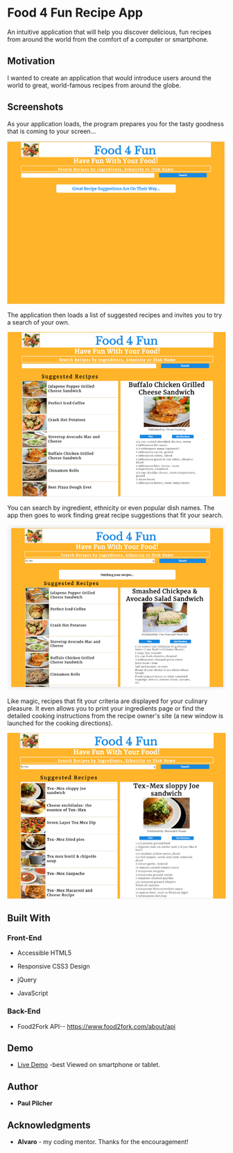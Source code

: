 # Food 4 Fun Recipe App

An intuitive application that will help you discover delicious, fun recipes from around the world from the comfort of a computer or smartphone.

## Motivation

I wanted to create an application that would introduce users around the world to great, world-famous recipes from around the globe.


## Screenshots

As your application loads, the program prepares you for the tasty goodness that is coming to your screen...

![Loading Screen](screenshots/loading%20screen.png)

The application then loads a list of suggested recipes and invites you to try a search of your own. 

![Initial Recipe Suggestions](screenshots/Initial%20Recipe%20Suggestions.png)

You can search by ingredient, ethnicity or even popular dish names. The app then goes to work finding great recipe suggestions that fit your search.

![Searching Screenshot](screenshots/Recipe%20Fetching.png)

Like magic, recipes that fit your criteria are displayed for your culinary pleasure. It even allows you to print your ingredients page or find the detailed cooking instructions from the recipe owner's site (a new window is launched for the cooking directions).

![Search Results Screenshot](screenshots/Recipe%20Search%20Results%20.png)



## Built With

### Front-End

* Accessible HTML5

* Responsive CSS3 Design

* jQuery

* JavaScript

### Back-End

* Food2Fork API-- https://www.food2fork.com/about/api



## Demo

- [Live Demo](https://paul---.github.io/recipeApp/) -best Viewed on smartphone or tablet.

## Author

* **Paul Pilcher** 

## Acknowledgments

* **Alvaro** - my coding mentor. Thanks for the encouragement!
